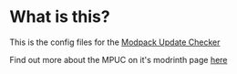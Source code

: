# What is this?

This is the config files for the [Modpack Update Checker](https://modrinth.com/mod/modpack-update-checker)

Find out more about the MPUC on it's modrinth page [here](https://modrinth.com/mod/modpack-update-checker)
